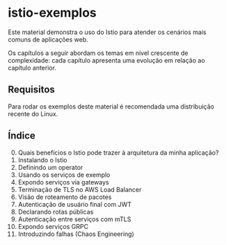 # istio-exemplos

Este material demonstra o uso do Istio para atender os cenários mais comuns de aplicações web.

Os capítulos a seguir abordam os temas em nível crescente de complexidade: cada capítulo apresenta uma evolução em relação ao capítulo anterior.

## Requisitos

Para rodar os exemplos deste material é recomendada uma distribuição recente do Linux.

## Índice

0. Quais benefícios o Istio pode trazer à arquitetura da minha aplicação? 
1. Instalando o Istio
2. Definindo um operator
3. Usando os serviços de exemplo
4. Expondo serviços via gateways
5. Terminação de TLS no AWS Load Balancer
6. Visão de roteamento de pacotes
7. Autenticação de usuário final com JWT
8. Declarando rotas públicas
9. Autenticação entre serviços com mTLS
10. Expondo serviços GRPC
11. Introduzindo falhas (Chaos Engineering)

